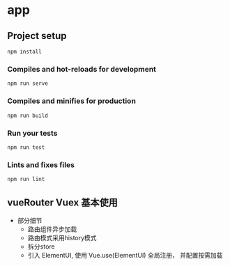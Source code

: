 # app

## Project setup
```
npm install
```

### Compiles and hot-reloads for development
```
npm run serve
```

### Compiles and minifies for production
```
npm run build
```

### Run your tests
```
npm run test
```

### Lints and fixes files
```
npm run lint
```

## vueRouter Vuex 基本使用
+ 部分细节
  - 路由组件异步加载
  - 路由模式采用history模式
  - 拆分store
  - 引入 ElementUI, 使用 Vue.use(ElementUI) 全局注册， 并配置按需加载
